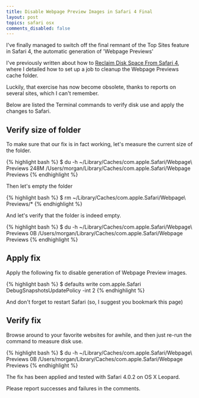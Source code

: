 ```yaml
---
title: Disable Webpage Preview Images in Safari 4 Final
layout: post
topics: safari osx
comments_disabled: false
---
```


I've finally managed to switch off the final remnant of the Top Sites feature in Safari 4, the automatic generation of 'Webpage Previews'

I've previously written about how to [Reclaim Disk Space From Safari 4](http://roderick.dk/blog/2009/07/02/reclaim-disk-space-from-safari-4/), where I detailed how to set up a job to cleanup the Webpage Previews cache folder.

Luckily, that exercise has now become obsolete, thanks to reports on several sites, which I can't remember.

Below are listed the Terminal commands to verify disk use and apply the changes to Safari.

## Verify size of folder

To make sure that our fix is in fact working, let's measure the current size of the folder.

{% highlight bash %}
$ du -h ~/Library/Caches/com.apple.Safari/Webpage\ Previews
248M    /Users/morgan/Library/Caches/com.apple.Safari/Webpage Previews
{% endhighlight %}

Then let's empty the folder

{% highlight bash %}
$ rm ~/Library/Caches/com.apple.Safari/Webpage\ Previews/*
{% endhighlight %}

And let's verify that the folder is indeed empty.

{% highlight bash %}
$ du -h ~/Library/Caches/com.apple.Safari/Webpage\ Previews
0B    /Users/morgan/Library/Caches/com.apple.Safari/Webpage Previews
{% endhighlight %}

## Apply fix

Apply the following fix to disable generation of Webpage Preview images.

{% highlight bash %}
$ defaults write com.apple.Safari DebugSnapshotsUpdatePolicy -int 2
{% endhighlight %}

And don't forget to restart Safari (so, I suggest you bookmark this page)

## Verify fix

Browse around to your favorite websites for awhile, and then just re-run the command to measure disk use.

{% highlight bash %}
$ du -h ~/Library/Caches/com.apple.Safari/Webpage\ Previews
0B    /Users/morgan/Library/Caches/com.apple.Safari/Webpage Previews
{% endhighlight %}

The fix has been applied and tested with Safari 4.0.2 on OS X Leopard.

Please report successes and failures in the comments.